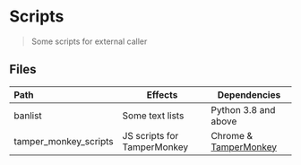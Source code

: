 # Scripts
> Some scripts for external caller

## Files
Path | Effects | Dependencies
:- | - | -
banlist | Some text lists | Python 3.8 and above
tamper_monkey_scripts | JS scripts for TamperMonkey | Chrome & [TamperMonkey](https://chrome.google.com/webstore/detail/dhdgffkkebhmkfjojejmpbldmpobfkfo)
